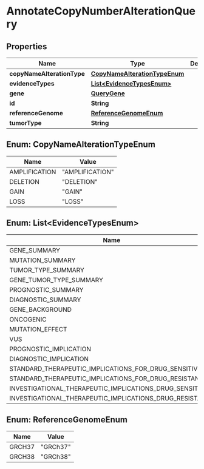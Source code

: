 

# AnnotateCopyNumberAlterationQuery


## Properties

| Name | Type | Description | Notes |
|------------ | ------------- | ------------- | -------------|
|**copyNameAlterationType** | [**CopyNameAlterationTypeEnum**](#CopyNameAlterationTypeEnum) |  |  [optional] |
|**evidenceTypes** | [**List&lt;EvidenceTypesEnum&gt;**](#List&lt;EvidenceTypesEnum&gt;) |  |  [optional] |
|**gene** | [**QueryGene**](QueryGene.md) |  |  [optional] |
|**id** | **String** |  |  [optional] |
|**referenceGenome** | [**ReferenceGenomeEnum**](#ReferenceGenomeEnum) |  |  [optional] |
|**tumorType** | **String** |  |  [optional] |



## Enum: CopyNameAlterationTypeEnum

| Name | Value |
|---- | -----|
| AMPLIFICATION | &quot;AMPLIFICATION&quot; |
| DELETION | &quot;DELETION&quot; |
| GAIN | &quot;GAIN&quot; |
| LOSS | &quot;LOSS&quot; |



## Enum: List&lt;EvidenceTypesEnum&gt;

| Name | Value |
|---- | -----|
| GENE_SUMMARY | &quot;GENE_SUMMARY&quot; |
| MUTATION_SUMMARY | &quot;MUTATION_SUMMARY&quot; |
| TUMOR_TYPE_SUMMARY | &quot;TUMOR_TYPE_SUMMARY&quot; |
| GENE_TUMOR_TYPE_SUMMARY | &quot;GENE_TUMOR_TYPE_SUMMARY&quot; |
| PROGNOSTIC_SUMMARY | &quot;PROGNOSTIC_SUMMARY&quot; |
| DIAGNOSTIC_SUMMARY | &quot;DIAGNOSTIC_SUMMARY&quot; |
| GENE_BACKGROUND | &quot;GENE_BACKGROUND&quot; |
| ONCOGENIC | &quot;ONCOGENIC&quot; |
| MUTATION_EFFECT | &quot;MUTATION_EFFECT&quot; |
| VUS | &quot;VUS&quot; |
| PROGNOSTIC_IMPLICATION | &quot;PROGNOSTIC_IMPLICATION&quot; |
| DIAGNOSTIC_IMPLICATION | &quot;DIAGNOSTIC_IMPLICATION&quot; |
| STANDARD_THERAPEUTIC_IMPLICATIONS_FOR_DRUG_SENSITIVITY | &quot;STANDARD_THERAPEUTIC_IMPLICATIONS_FOR_DRUG_SENSITIVITY&quot; |
| STANDARD_THERAPEUTIC_IMPLICATIONS_FOR_DRUG_RESISTANCE | &quot;STANDARD_THERAPEUTIC_IMPLICATIONS_FOR_DRUG_RESISTANCE&quot; |
| INVESTIGATIONAL_THERAPEUTIC_IMPLICATIONS_DRUG_SENSITIVITY | &quot;INVESTIGATIONAL_THERAPEUTIC_IMPLICATIONS_DRUG_SENSITIVITY&quot; |
| INVESTIGATIONAL_THERAPEUTIC_IMPLICATIONS_DRUG_RESISTANCE | &quot;INVESTIGATIONAL_THERAPEUTIC_IMPLICATIONS_DRUG_RESISTANCE&quot; |



## Enum: ReferenceGenomeEnum

| Name | Value |
|---- | -----|
| GRCH37 | &quot;GRCh37&quot; |
| GRCH38 | &quot;GRCh38&quot; |



